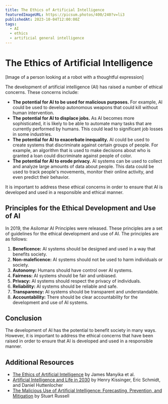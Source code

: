 ```yaml
---
title: The Ethics of Artificial Intelligence
featuredImageURL: https://picsum.photos/400/240?v=li3
publishedAt: 2023-10-04T12:00:00Z
tags:
  - AI
  - ethics
  - artificial general intelligence
---
```


# The Ethics of Artificial Intelligence

[Image of a person looking at a robot with a thoughtful expression]

The development of artificial intelligence (AI) has raised a number of ethical concerns. These concerns include:

* **The potential for AI to be used for malicious purposes.** For example, AI could be used to develop autonomous weapons that could kill without human intervention.
* **The potential for AI to displace jobs.** As AI becomes more sophisticated, it is likely to be able to automate many tasks that are currently performed by humans. This could lead to significant job losses in some industries.
* **The potential for AI to exacerbate inequality.** AI could be used to create systems that discriminate against certain groups of people. For example, an algorithm that is used to make decisions about who is granted a loan could discriminate against people of color.
* **The potential for AI to erode privacy.** AI systems can be used to collect and analyze large amounts of data about people. This data could be used to track people's movements, monitor their online activity, and even predict their behavior.

It is important to address these ethical concerns in order to ensure that AI is developed and used in a responsible and ethical manner.

## Principles for the Ethical Development and Use of AI

In 2019, the Asilomar AI Principles were released. These principles are a set of guidelines for the ethical development and use of AI. The principles are as follows:

1. **Beneficence:** AI systems should be designed and used in a way that benefits society.
2. **Non-maleficence:** AI systems should not be used to harm individuals or society.
3. **Autonomy:** Humans should have control over AI systems.
4. **Fairness:** AI systems should be fair and unbiased.
5. **Privacy:** AI systems should respect the privacy of individuals.
6. **Reliability:** AI systems should be reliable and safe.
7. **Transparency:** AI systems should be transparent and understandable.
8. **Accountability:** There should be clear accountability for the development and use of AI systems.

## Conclusion

The development of AI has the potential to benefit society in many ways. However, it is important to address the ethical concerns that have been raised in order to ensure that AI is developed and used in a responsible manner.

## Additional Resources

* [The Ethics of Artificial Intelligence](https://www.amazon.com/Ethics-Artificial-Intelligence-Oxford-Series-Ethics/dp/0198738911) by James Manyika et al.
* [Artificial Intelligence and Life in 2030](https://www.amazon.com/Artificial-Intelligence-Life-2030-One-Minds/dp/0262536000) by Henry Kissinger, Eric Schmidt, and Daniel Huttenlocher
* [The Malicious Use of Artificial Intelligence: Forecasting, Prevention, and Mitigation](https://www.amazon.com/Malicious-Use-Artificial-Intelligence-Forecasting/dp/111940703X) by Stuart Russell
